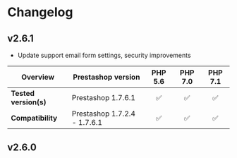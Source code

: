 # Changelog

## v2.6.1

* Update support email form settings, security improvements 

|  Overview | Prestashop version | PHP 5.6 | PHP 7.0 | PHP 7.1 |  
|---|---|:---:|:---:|:---:|  
| **Tested version(s)** | Prestashop 1.7.6.1 | &#9989; | &#9989; | &#9989; |  
| **Compatibility** | Prestashop 1.7.2.4 - 1.7.6.1 | &#9989; | &#9989; | &#9989; |  

## v2.6.0

